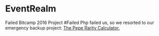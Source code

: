 # EventRealm
Failed Bitcamp 2016 Project
#Failed
Php failed us, so we resorted to our emergency backup project: [The Pepe Rarity Calculator.](https://github.com/theryan722/PepeRarityCalculator)
